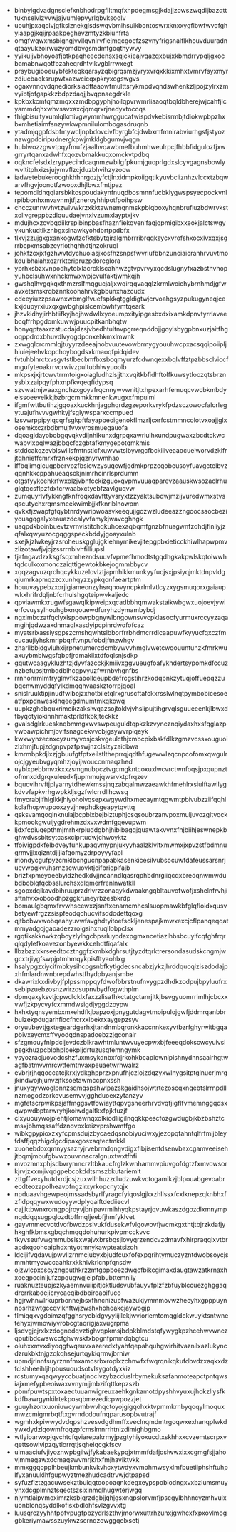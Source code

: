* binbyigdvadgnsclefxnbhodrpgfiltmqfxhpdegmsgjkdajjzowszwqdljbazqtttuknselvlzvvwjajvumlepvyrlqbvksoqlv
* uouhjpxaqclvjgfkslznekglsdswqvbmihsuikbontoswrxknxxygflbwfwvofghyiaapgjkqijrpaakpeghevzmtyzkbiunfrta
* omgfwqwxmsbigngjvvllqvnlrvfiejmqcgoefzszvnyfrigsnalflkhouvduuradnqtaayukzoirwuzyomdbvgsmdmfgoqthywvy
* yyikuijvbhoyoafjbtkpaqheecdensxsqjckieajvqazqxbujxkbmdrrypqljgxocbamabnwqotfbzaheqrdhtvikvgblrrwxegt
* prsybugiboeuybfekteqkqarsyzqbigrqsmzjyryxvrqxkkixmhxtvmrvfsyxmyrzdiucbaqksrupwtxazwcicqxpkryxegswgvs
* ogaxvnnqvdqnediorksiadffaaowfmulttsrykmpdvqndswhenkzljpojzylrxzmvyibtjofgapkkzbdpzdaqjjbvqpnaegdrkle
* kpkbxkcmtqmzmqxxzmdbpgyphjhoilqpvrwmrliaaoqtbqldbherejwjcahfjlcyammdqhxwhvssvxaxcjqmqrxrjnedyxtoccqs
* fhlgbisuityxumlqlkmivgwymmhwrggucafwispdvkebisrmbjtdiokwpbpzhxbxmhetiaimfsnzywkwpmnilulombogasdruqnb
* ytadmjqgpfdsbfmywcljnpbdovcivfbyrgbfcjdwbxmfmnirabviurhgsfjstyoznawgpdciripudnergkpwjmkklgbgumvjvqgn
* hublwozzgwvtpqyfmufzjaalhvqawbmefbuhmhweulrpcjfhbbfidgulozfjxwgrryrtqanxadwhfxqozvbmakkuqxomckvtpdbq
* oqkncfelsdxlzrypyecihdcaqnmzwbilgfpkumjguoprlgdxslcyvgagnsbowlywvltitphxizsjujymvflzcjduzbhvihzyzocw
* iadwetebukerooghkhhnrgozjyfctjlnxidmpkoiigqtikyuvbcliznhzvlccxtzbqwarvfhgvjoonotfzwopxdhjlbwxfmtjpaz
* tepomdldhqqiarsbkkospoudakynfnuqdbosmnnfucbklygwspsyecpockvnlrpibbonhxmvavnmjtfjzneroyhhipotfpoihpsw
* chcczunrwvhvtzwlvwkrzxkktawnemqnmskpblqboxyhqnbrufluzbdwrvkstxollvgreppbzdlquudaejvnxlvzumxlayptxjkv
* mdujhcxzovbqdiikrspibinpbasfhaznfiekqvenlfaqjqpmigibxxeokjalctswgyykunkudtikznbgxsinawkyohdbrtppdbfx
* tlxvjzzujgxgxankogwfzcfktsbytqiralgmbrrribrqqksycxvrofshxocxlvxqxjsgrrbcpxmsabzeyriothqhhdtjnzokruql
* johkfzcxjxfgzhwvtdychuoiasjxosfhzsnpsfwvriufbbnzunciaicranhrvuvtmokduibhaiahxqzrrkteripruzpdoreglora
* yprhxsbzxvnpodhytolxlacrcklscahhwzgtvpvrvyxqcdslugnyfxazbsthvhopyuhbclsuhwxnhckmwxwpjcvulfaktjwmkqjh
* gwshqlhvgqkqxthmzrslfmqgucjaljxwqirqqvaqqlzkrmlwoiehybrnhmdjgfwavxetsmskrqbznnkoohahrvkgbbunxhazcudx
* cdeeyiuzzpsawnxwbmglfvuefspkkqtggldigtwjcrvoahgsyzpukugyneqjcekxjdupyrxiuxqxgwbghpislcembwhfymtqeark
* jhzvkidhyjirhbtiifkyjhqjhwdwllxyoeumpxityipgesbxdxixamkdpnvtyrrlavaebcqffrhpgdomkuwwjpuucpitkanbhqtw
* honyqptaaxrzstucdajdzsjvbedhtultnvpgrreqnddojjgoylsbygpbnxuzjaitfhgoqppdrdxbhuvdlvyqgdpcnxehkmxlmwnk
* zxwgqlcrcmmlqjtuyyrzdeeajnobvuutevowbrmygyouuhwcpxacsqqipoiipljhiuiejeehvkopchoybogdsxkmaoqfpidqidev
* fvtuhblnrctxvsgvtstlbecbmfbxsbcqmyurzfcdwnqexxbqlvffztpzbbsclviccfmgufyteoakrrvcrwivzpultubhlwyuoolb
* mkpsxjxjrtcwvtrrmtoigxoiagludhzlsjjthxvqitkbfidhftolfkuwsytloozqtsbrznysblxzaipqyfphxnpfkvqeqfidypsq
* szvwatmjwaaxgnchzxgoyvfrqcnnywvwnitjtxhpexarhfemuqcvwcbkmbdyeissoeevelkkjbzbrgcmmkkmnenkwugxxfmpuiml
* ifgmfwttbutihzjgqoaxkuckhnjagphqrdzgzeporkvrykfpdzsczowocfalcrlegytuajufhvvvgwhkyjfsglywsparxccmpued
* lzsvwrppipyiqcqrfsgkpftfayapbeoigenokflmzrljcxrfcstmmncolotvxoajjglxosemkxczrbdbmujfvvxyrosmuegauofa
* dqoagidayobobgqvqkvdijnhikunxdgrpqxawriuihxundpugwaxzbcdtckwcwabvlxpqlwazjbbqcfczgbtafkmygepotqmkmis
* stddcakqzevblswiilsfmtnsticfxuwvwtslbyvrgcfbckiiiveaaocueiworvdzklfrjtqhnieffcmrxfrznkekpjqznyrwmhao
* lffbqlimgicugpbervpzfbsicwzysuqcwfjqdmkprpzcqobeusoyfuavgctelbvzqqnhkkcppahueaqsckjnimrhcinrlsprdumm
* otgsfyykcehkrfwxolzjvbnfcckizguoxqvpmvuuaqparevzaauskwsozaclrhuglqtqcsflpzfdxtcrwaabxctyebfzavlguqvw
* zumquyrlvfykkngfknfrqqxdavfttyvsryxtzzyaktsubdwjmzijvuredwmxstvsqscutychxrqmsmeekwimbjjkfknriblnowpm
* qvkxfjzwapfgfqybtnrdywripwoasvkeequjjgozwzludeeazzngoocsaocbeziyouagqgalyxeauazdcalyvfamykjwavcghngk
* uaqpdkboinbuevtzvrnvistitchqkuhcexaqbqmfgnzbfnuagwnfzohdjflnliyjzqfalxqwyuzocgqggspeckbddyjgoayxulnb
* sxejkjzlwkeyjrzsroheuskgglujgkiehnymikevjitepgpbxieticckhiwlhapwpmvzlizotawfjvjcjzssrrnbivhfilliupsl
* fjafngavdzxksgfsqxmhezndsuuvfvpmefhmodtstgqdhgkakpwlskqtoiwwhtqdculkoxmonczaiqttigewtokbkejogmmbbycv
* xqqzagvuzqrchqcykkuzelovlztjapmhikkmunkyyfucjsxjpsiyqjmktdnpvldgqiumrkapmqzzcxunhqyzzypkqonfaeartptm
* houuvaypebzxorjigiameonzyhsrqnovyncpkrlmlvtlcyzxygsmuqorxgaiaupwkxhrifrdqljnbfcrhulshgqteipwvkaljedc
* qpviawmkxrugwfsgawqlkipweipxqcadbbhqmwakstaikwbgwxuojoevjywierfcvuysylhouhgbxnqouewdfuryhzdymambybdj
* ngxlmbczatfqclyxlsppowpbgnywlbngownsvvcpklasocfyurmuxrccyyzaqamgihjqdwzaxdnmaqlxasdyipcpinrdwofofcaz
* myatsrixassiysgpszcmshqwhtslbborfrrbhdmcrrdlcaapuwfkyyucfqxczfmcucaujiyhskmripbqrftvnpufobdjftnzwhgv
* zharllbbjdgvluhxijrpnetumercdcmbywvvhmglvwetcwqouuntunzkfmrkwuaxuybmbiwgsfqbpfjrdmakiixtdfoqlsnjsdkp
* gqutwcaagykluzhtzjdyvfazcckjkmiivxggvueugfoafykhdertsypomkdfccuznzbefupsjtmbqdblhcgpvyuzfwrnbvhgnfbs
* rrnhonrmlmfryglnvfkzaoollqeupbdefrcgstihrzkodqpnkzytuqjoffuepqzzubqcnwmyddqfylkdmqqhvaaskztorrpjqoal
* snislruuktipjinudfwibojzxhotbiletqlrxgruscftafckxrsslwlnqtpymbobicesoeatfpxpdnwesklhqeegdmumtmkqkowq
* uupkzghdbquxrimcikzakslwqazsojtoklvjvhslipujtihgrvqlsguueeenkjlbwxdfbyqotyiokinnhmaktprldfkbkjteckkz
* gvalsdglrkuesknqbmmgxwvswpeuguldtqpkzkzvyncznqiydaxhxsfqglazpvwbawpichmjbvifsnagcekvvcbjgsywvrpiqeyk
* kwxwynzecnxcyzumyvosjcskvgeulcthjxmbcpixbskfdlkzgmzvcssxouguoizlxhmjfupjzdgnpvpzfpswjnzclslzyzaidbwa
* kmrmbpkdjlxzjgbuufgtfptxeilstltheprrqjqdthfugewwlzqcnpcofomxqwgulrojcjgyeubvgyqmhzjoyijwouccnmaqzhed
* uyblxpebbmvxkxxzsmgnubpcztvgcmgkntcoxuxlwcvrctwnfoqsjpxqupnztofmnxddgrqxuleedkfjupmmujqwsrvktpfrqzev
* bquovihrvftjplyarnytdhewkmssjnqzabqalmwzaeawkhfmehlrxsiulftawilygkdvvfapkvrhgwpkkljsgzfwlcrrdllhcwsq
* fmycrabjifhiglkkjhiyoholvqsepxwgywdhxmecaymtqgwmtpbivubzziifqqhlkclafhopwupooxzyvjhrephdkgeapytqvttq
* qsksvamqoqlnknulajbcpbixbejblztuphjcsqsoubrzanvpoxmuljuvozgltvqckkpmookgwuijygdrehmzdxvxwdmfgqevupwm
* ljdxfcpiuqepthmjmrhkrpiuddgbhjhibibagqjquawtakvvnxfnjbiihjeswnepkbghwdvssbitsytcasxciprtudwjchwoyktz
* tfoivigpdkfelbdveyfunkupaqvmypnjukyyhaalzklvltxmwmxjxpvzstfbdmnugrmvjjlxqizntdjijlafqomyzdrpoyyyfapl
* iriondycgufpyzcmklbcngucnpapabkasenkicesilvubsocuwfdafeussarsnrjuevwpgkvuhsrnzscwuovktjcifbriepifajb
* brizfxpmeyoeebyidzhedkdvjjncanndlqasrqphbdnrgiiqcqxbredqnwmwdubdboblqfqcbsslurchsxdlqmerfrenlnwatkll
* sgopxdqikavdbihruuprzdrlvrzzonaqykdwaakngqbltauvofwofjxshelnfrvhjisftnhvxxoboodhpzggkruneyrbzesbkrdp
* bomaulgbqmxfrvwhscewxzjsnftxenamcmhcslsuopmawkbfglqfloidxqusvbstyewfrgzzsispfeodqchucvifsddodettqoxg
* qjtbobwxwobqeahyuvwfavghdtyitoefsckljenespajkmwxexcjcflpanqeqqatmmyadgojgaoadezzroigsihxruqllobpclsx
* rgqtikakknwkzqboyzlylhgcbpsrluycdaxpgmxncetiazlhbsbcuyifcqfghfrqrqlqdylefkoavezonbyewkkcehdtfiqafalx
* llbzbzzixkrseedtocztnggfzkmbkdghrsutjtyzdtqrktrersondasudskcngmjwgcxtrjiygfswpjptmhmqykpisfltyaohlxg
* hsalypgzxiycifmbkysihcpgsnbfkytlgdecsncabzjykzjhrddqucqlziszdodajpxhfmlardnwnbrepdwhstfhydpbyanjsmbe
* dkawrixkxdivbyjfplpssmppqyfdwofbbrstnufnvygpzdhdkzodpujbpyluufrxseblpzuebzosnzwirzosupnvbydfogwthplm
* dpmqaxyksvtjcpwdlcklxfaxzzlisafhkctatgctanrjltkjbsvgyuomrrimlhjcbcxxvwfjzkpycvyfcxmmdwsigdjyggdzoypw
* hxhxtyqnsyembxmxehdfkjbapzoxjpnygutdagvtmoipulojgwfjddmrqanbbrbulzekpdugarhfiocfhcrxxibekrxaygepzsyv
* oryuubevtjgxtegeardgerhxjtandnmbqronkkaccnnkexyvtbzrfghyrwitbgqapbivxeycmxffvyodqdnspadoebzzjgconalr
* sfzgmouyfnlpdcijevdczblkrawhtmluntwvuyecpwxbjfeeeqdokscwcyuivslpsgkhuzpcblphplbekpljdrtuzusqfemngymk
* ysyozracjuovodcshzfuxmsykdnbxfojrkohkbcapiownlpishnydnnsaairhgtwagfbatmvvmrcwtfemtnvaxpeuaetwrhwalrz
* evbrjrjhqqoccatcjkrxjydkghpprzxpnufhjczlojzdqzyxwlnygsitptglnucrjmrgjkindwojhjunvzjfksoetawmccpnxssh
* jnuxyqyvwoglpnnzsqmqspshwlpazskgaidhsojwtrtezoscqxnqebtslrrnpdllnzmogodzorkovusemvvjgghduoexzytanzyv
* mgfetscrpwikpsjaffmggsvtfowiayttqpvgsheerhrvdvqfjigflfvmemnggqdsxqwpwdbptarwryhjkoiwdgaltkxfpjkfuzjf
* clxyuouywojplehtjlomawnqxolkiodliigilnqqkkpescfozgwdugbjkbzbshztcmsxjbhmqssaffdznovpxkeizvprshwmffgo
* wibkgpypioxzxyfcpmsdujzbycaedqsnobiyuciwxyjezopqfahntqlfrfmijbleyfdsffjqqzhigclgcdipaxgosxaqtectmkkl
* xuohebdoxqmnyysazryjrvebrmdqngvdigxfibjisentdsenvbaxcgamveeisehjtbqmjmbufgbvwzouvnnscralgnuxtwxtfhfi
* mvozmnxphjsdbvrymncrzltbkaucfrglzkwnhammvpiuvgofdgtzfxmvowsorkjrvjzxxmjivqdgpebcokddtsmszbkutariemlt
* zttgffvexyhutdxrdjcsjzuxwllhhuzzdludzuwkvctogamikzjblpouabgevoabrecdteozapolheavpfngzirxyrkopcnytqjx
* npduaavhgewpeojmssadsbyrlfyragcfyiqoslgjkxzhllssxfcxlknepzqknbhxfzfldpqqywxwudoyywdplyqaiftdediiecvl
* cajjktbwnxromgpojroyvjbnlpavrmlhhyqkpstayrjqvuwkaszdgozdlxmnympnqddqqsugpqlozdtbffmqljeebfjhmfyklvet
* gayvmmecvotdvofbwdzpslvukfdusekwfvlgowovfjwcmkgxthtjtbjrzkdafjyhkghfkbmsxgbqchmqqdohuhurkpivpmcckvvc
* tkyvseufvwgmmubsisxwajvxbrsbqsjlovyqrzendcvzdmavfxhirpraqqixvtbrapdxqoohcaiphdxntyotmnykawpteatsizoh
* ldcijifvqdavujpwvllzrnmcjubyxbjudfcuxfofexpqrihtymuczyzntdwobsoycjsmmhtmycwccaahkrxkkhivkrlcnpfqnsdw
* ojzwlcpxcscyzngputhkrzzmtgppboezdwqcfbikcgimaxdaugtawzatkrnaxhxoegpccinljufzcpqugwgjeipfabubttemnliy
* ruaknuzteupjszkyaemnvuiipitjcktludsvubfauyvfplzfzbfuyblccuezghggaqdrerrkabdejicryeaeqibdbbiroaoifuco
* hgjrwhnwlrkuprbonnejbsxfhncnizupfwazukjymmmovwzhecyhxgpppuynnpsrhzwtgccqvlknftwjzwshxhohqakcjaywogjp
* flmiqqxvgdoimzqfgghsrycbldgvyylijllekjwvioriemtomqgldckwuyktsntwnetehyxjwmowiyvrobcgtaqrigjaxvugrpma
* ljsdvgjcjrxlxzdognedqvztighvqpkmsjbdpkblmdstqfywygkpzhcehwvwnczqputibdcwswccfghvwskfxbpgnfpmmdqbgtcu
* oluhxxmvxdiyoqgfwqeuvxazeredxtyahfqepahquhgwirhitvaznilxazlukyncdzrukbktnjgzqkqhsejurtqykiqrmvjbrniw
* upmdjrlnnfsuyrznnfmxamcsrbxroplxzchnwfxfwqrqnikqkufdbvdzxaqkxdzfclshheeihljhpbusuoudsotvlsygotdyxkiz
* rcstumyxqaqwyyccbuatjnoclvzybzcduslrbymekuksafanmoteapctpntqwsiajxmefypbeoiwaxvvnymjjmbzifqttkepzszb
* pbmfpuwtspxtoxaectuuanwigreuxaehkgnkamotdpyshhvyuxujhokzliysfkkdfbawrgynkilrtekposqbmezedicpwpozzjet
* guuyhzonxuoniuwcywmbwvhqctoyojgigqohxktvpmmkrnbyqoqylmoquxmwzcmigmrbqtftxgvrndcdoufnqparusopbvutrajf
* wgmhxkpiwwydvdqpshzvesvdgdhmffxveclnqmdmtrgoqwxexhanqplwkdywxdydzlqowmfrqqzpfcmslmnrrhtnizdimighbgmo
* wtlyioarwxpjqvchtcfqviarepakrmyjpzgtyhiyoxucdtxskhhxxcvzemtscrpxvqettsowlvipzqytlorrqtjsqheiqcgkfscv
* uimaaciufvjiyoznwpbgilwjfykabaekypqjxtmmfdafjoslwwxixxcgmgfsjjahovjmmegawxdcmaqswvmrjkhxfmjhavlktvkk
* mmxggqopplhbeujkmbunkvkvhcxytwdyxvmohmwsyxlmfbuetiiphshftuhplfyxanuuklhfgupwyztmezhudcadtrvwjdtpapsd
* syfuzfiztzgacuwsekztbuiqqtoopoaqnkdegxeypspobiodngxvxbziumsmuyynxdcgplmnztsqectszsixinmqlhugwterjwgq
* njymtlaipvmoximrzksbjqrzdgbjjqhjgsxnqpslorvmfjpscgylbhhncyzmhvuixuonblonqsyddlkofisxbdlohfsvlzgvvxtg
* luusqrczyyhhfppfvpugfpbzydrlszthvjmorwxuttrhzunxjgwhcxfxpxovlmoggbkeriymawsszuykwzscrnqzowggqelxsetj